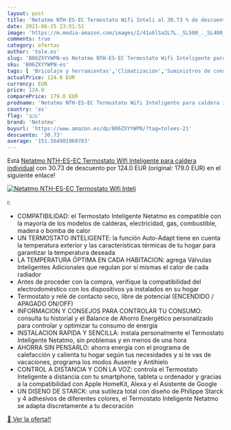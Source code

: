 ```yaml
---
layout: post
title: 'Netatmo NTH-ES-EC Termostato Wifi Inteli al 30.73 % de descuento'
date: 2021-06-25 23:51:51
image: 'https://m.media-amazon.com/images/I/41u6lSa2L7L._SL500_._SL400_.jpg'
comments: true
category: ofertas
author: 'tole.es'
slug: 'B06ZXYYWPN-es Netatmo NTH-ES-EC Termostato Wifi Inteligente para caldera...'
sku: 'B06ZXYYWPN-es'
tags: [ 'Bricolaje y herramientas','Climatización','Suministros de construcción','Termostatos','Termostatos y accesorios','netatmo','wifi', ]
actualPrice: 124.0 EUR
currency: EUR
price: 124.0
comparePrice: 179.0 EUR
prodname: 'Netatmo NTH-ES-EC Termostato Wifi Inteligente para caldera individual'
country: 'es'
flag: '🇪🇸'
brand: 'Netatmo'
buyurl: 'https://www.amazon.es/dp/B06ZXYYWPN/?tag=tolees-21'
descuento: '30.73'
average: '151.564901960783'
---
```


Está [Netatmo NTH-ES-EC Termostato Wifi Inteligente para caldera individual](https://www.amazon.es/dp/B06ZXYYWPN/?tag=tolees-21) con 30.73 de descuento por 124.0 EUR (original: 179.0 EUR) en el siguiente enlace!

[![Netatmo NTH-ES-EC Termostato Wifi Inteli](https://m.media-amazon.com/images/I/41u6lSa2L7L._SL500_._SL400_.jpg)](https://www.amazon.es/dp/B06ZXYYWPN/?tag=tolees-21)

ℹ️:

- COMPATIBILIDAD: el Termostato Inteligente Netatmo es compatible con la mayoría de los modelos de calderas, electricidad, gas, combustible, madera o bomba de calor
- UN TERMOSTATO INTELIGENTE: la función Auto-Adapt tiene en cuenta la temperatura exterior y las características térmicas de tu hogar para garantizar la temperatura deseada
- LA TEMPERATURA ÓPTIMA EN CADA HABITACION: agrega Válvulas Inteligentes Adicionales que regulan por sí mismas el calor de cada radiador
- Antes de proceder con la compra, verifique la compatibilidad del electrodoméstico con los dispositivos ya instalados en su hogar
- Termostato y relé de contacto seco, libre de potencial (ENCENDIDO / APAGADO ON/OFF)
- INFORMACION Y CONSEJOS PARA CONTROLAR TU CONSUMO: consulta tu historial y el Balance de Ahorro Energético personalizado para controlar y optimizar tu consumo de energía
- INSTALACION RAPIDA Y SENCILLA: instala personalmente el Termostato Inteligente Netatmo, sin problemas y en menos de una hora
- AHORRA SIN PENSARLO: ahorra energía con el programa de calefacción y calienta tu hogar según tus necesidades y si te vas de vacaciones, programa los modos Ausente y Antihielo
- CONTROL A DISTANCIA Y CON LA VOZ: controla el Termostato Inteligente a distancia con tu smartphone, tableta u ordenador y gracias a la compatibilidad con Apple HomeKit, Alexa y el Asistente de Google
- UN DISENO DE STARCK: una sutileza total con diseño de Philippe Starck y 4 adhesivos de diferentes colores, el Termostato Inteligente Netatmo se adapta discretamente a tu decoración

[🛒 Ver la oferta!!](https://www.amazon.es/dp/B06ZXYYWPN/?tag=tolees-21)
